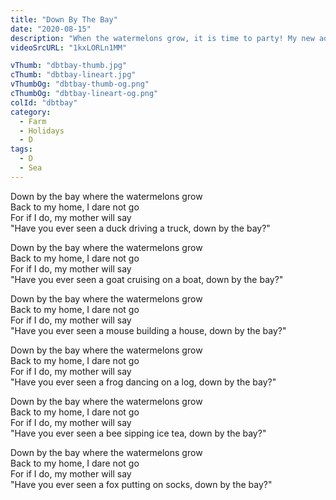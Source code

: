 ```yaml
---
title: "Down By The Bay"
date: "2020-08-15"
description: "When the watermelons grow, it is time to party! My new adventure, full of craziness is out, now! Follow me and sing-a-long!"
videoSrcURL: "1kxLORLn1MM"

vThumb: "dbtbay-thumb.jpg"
cThumb: "dbtbay-lineart.jpg"
vThumbOg: "dbtbay-thumb-og.png"
cThumbOg: "dbtbay-lineart-og.png"
colId: "dbtbay"
category:
  - Farm
  - Holidays
  - D
tags:
  - D
  - Sea
---
```


<p>
Down by the bay where the watermelons grow<br />
Back to my home, I dare not go<br />
For if I do, my mother will say<br />
"Have you ever seen a duck driving a truck, down by the bay?"</p>
<p>
Down by the bay where the watermelons grow<br />
Back to my home, I dare not go<br />
For if I do, my mother will say<br />
"Have you ever seen a goat cruising on a boat, down by the bay?"</p>
<p>
Down by the bay where the watermelons grow<br />
Back to my home, I dare not go<br />
For if I do, my mother will say<br />
"Have you ever seen a mouse building a house, down by the bay?"</p>
<p>
Down by the bay where the watermelons grow<br />
Back to my home, I dare not go<br />
For if I do, my mother will say<br />
"Have you ever seen a frog dancing on a log, down by the bay?"</p>
<p>
Down by the bay where the watermelons grow<br />
Back to my home, I dare not go<br />
For if I do, my mother will say<br />
"Have you ever seen a bee sipping ice tea, down by the bay?"</p>

<p>
Down by the bay where the watermelons grow<br />
Back to my home, I dare not go<br />
For if I do, my mother will say<br />
"Have you ever seen a fox putting on socks, down by the bay?"</p>
